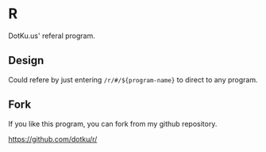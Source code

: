 # R

DotKu.us' referal program.

## Design

Could refere by just entering `/r/#/${program-name}` to direct to any program.

## Fork

If you like this program, you can fork from my github repository. 

https://github.com/dotku/r/
